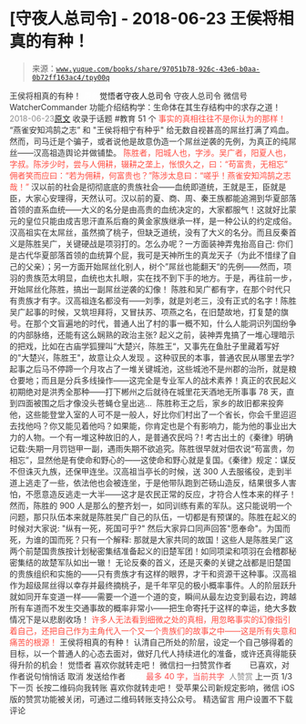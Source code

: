 # [守夜人总司令] - 2018-06-23 王侯将相真的有种！

> 来源：[`www.yuque.com/books/share/97051b78-926c-43e6-b0aa-0b72ff163ac4/tpy00q`](https://www.yuque.com/books/share/97051b78-926c-43e6-b0aa-0b72ff163ac4/tpy00q)

<ne-p id="520f42f3293818f927861ebbd5b15da4_p_0" data-lake-id="520f42f3293818f927861ebbd5b15da4_p_0"><ne-text id="u993c64dc" style="color: rgb(51, 51, 51);">王侯将相真的有种！</ne-text></ne-p> <ne-p id="727cc92ff405f38fab56f757cc071eab" data-lake-id="727cc92ff405f38fab56f757cc071eab"><ne-text id="u45defec0" ne-fontsize="12" style="color: rgb(255, 255, 255);">原创</ne-text><ne-text id="uedeb4b57" ne-fontsize="14">觉悟者</ne-text><ne-text id="ue85076f4" ne-fontsize="14">守夜人总司令</ne-text></ne-p> <ne-p id="8491c3b396e3553f7d19d8db4d7e632b" data-lake-id="8491c3b396e3553f7d19d8db4d7e632b"><ne-text id="u4520503f" ne-fontsize="14" ne-bold="true" style="color: rgb(51, 51, 51);">守夜人总司令</ne-text></ne-p> <ne-p id="3f01e5ef983eec8cdcd629fa3617f822" data-lake-id="3f01e5ef983eec8cdcd629fa3617f822"><ne-text id="u0edcd56e" ne-fontsize="14" style="color: rgb(51, 51, 51);">微信号</ne-text><ne-text id="uf9baeb16" ne-fontsize="14" style="color: rgb(51, 51, 51);">WatcherCommander</ne-text></ne-p> <ne-p id="974dd0d3b314405ef8950ee15e552514" data-lake-id="974dd0d3b314405ef8950ee15e552514"><ne-text id="u1df359b5" ne-fontsize="14" style="color: rgb(51, 51, 51);">功能介绍</ne-text><ne-text id="u59b0bdd2" ne-fontsize="14" style="color: rgb(51, 51, 51);">结构学：生命体在其生存结构中的求存之道！</ne-text></ne-p> <ne-p id="efae61db7e861cf7c621f8e00fbe7a58" data-lake-id="efae61db7e861cf7c621f8e00fbe7a58"><ne-text id="u0bec179e" style="color: rgb(140, 140, 140);">2018-06-23</ne-text>[<ne-text id="u6c93edbb" ne-fontsize="14">原文</ne-text>](https://mp.weixin.qq.com/s?__biz=MzAxNDk1NjI2Mw==&mid=2247483784&idx=1&sn=0f1063395f7448ba7706c86b94aa9d0c&chksm=9b8a2200acfdab161c498b0088b2c6a2c666b2ddee3a818521e017351d8fe0ae55c6748249d5&scene=27#wechat_redirect&cpage=514)</ne-p> <ne-p id="90d7aeffe5f3de22d1c3ef4880b6f5da" data-lake-id="90d7aeffe5f3de22d1c3ef4880b6f5da"><ne-text id="ua2c4f830" style="color: rgb(51, 51, 51);">收录于话题</ne-text></ne-p> <ne-p id="2e52150223ab9e95eafa24bd533590b8" data-lake-id="2e52150223ab9e95eafa24bd533590b8"><ne-text id="u53a7b4a3" style="color: rgb(51, 51, 51);">#教育</ne-text></ne-p> <ne-p id="c13668417e98497f9088fb1b8752ddb1" data-lake-id="c13668417e98497f9088fb1b8752ddb1"><ne-text id="u28d21e29" style="color: rgb(51, 51, 51);">51 个</ne-text></ne-p> <ne-p id="9a4ed60a080f109539bf6490e9d21444" data-lake-id="9a4ed60a080f109539bf6490e9d21444"><ne-text id="u668e5bf7" style="color: rgb(255, 76, 65);">事实的真相往往不是你认为的那样！</ne-text></ne-p> <ne-p id="1b1031e61edcf2cd5283788b5f3a2d5f" data-lake-id="1b1031e61edcf2cd5283788b5f3a2d5f"><ne-text id="ua5ef4889" style="color: rgb(51, 51, 51);">“燕雀安知鸿鹄之志” 和 "王侯将相宁有种乎" 给无数自视甚高的屌丝打满了鸡血。然而，司马迁是个骗子，或者说他是故意伪造一个屌丝逆袭的先例，为真正的纯屌丝——汉高祖造舆论并做铺垫。</ne-text></ne-p> <ne-p id="e5059480df68d36a2b1bd6a235212e06" data-lake-id="e5059480df68d36a2b1bd6a235212e06"><ne-text id="u542a98a0" ne-fontsize="12" style="color: rgb(255, 76, 65);">陈胜者，阳城人也，字涉。吴广者，阳夏人也，字叔。陈涉少时，尝与人佣耕，辍耕之垄上，怅恨久之，曰：“苟富贵，无相忘” 佣者笑而应曰：“若为佣耕，何富贵也？”陈涉太息曰：“嗟乎！燕雀安知鸿鹄之志哉！”</ne-text></ne-p> <ne-p id="c5063beec18200f16807c6758f074950" data-lake-id="c5063beec18200f16807c6758f074950"><ne-text id="u7476dc54" style="color: rgb(51, 51, 51);">汉以前的社会是彻彻底底的贵族社会——血统即道统，王就是王，臣就是臣，大家心安理得，天然认可。汉以前的夏、商、周、秦王族都能追溯到华夏部落首领的直系血统——大义的名分是由高贵的血统决定的，大家都服气！这就好比蒙元的皇位只能由成吉思汗直系后裔的黄金家族继承一样，是一种公认的约定成俗。</ne-text></ne-p> <ne-p id="0616ebe4b110ea2ceaadbcac4676b31d" data-lake-id="0616ebe4b110ea2ceaadbcac4676b31d"><ne-text id="u9250cf26" style="color: rgb(51, 51, 51);">汉高祖实在太屌丝，虽然摘了桃子，但缺乏道统，没有了大义的名分。而且反秦首义是陈胜吴广，关键硬战是项羽打的。怎么办呢？一方面装神弄鬼抬高自己: 你们是古代华夏部落首领的血统算个屁，我可是天神所生的真龙天子（为此不惜绿了自己的父亲）；另一方面开始屌丝化别人，树个”屌丝也能翻天“的先例——然而，项羽的贵族范太明显，血统也太扎眼，实在找不到下手的地方。于是，再往前一步，开始屌丝化陈胜，搞出一副屌丝逆袭的幻像！</ne-text></ne-p> <ne-p id="820ba904a87da4cb7b1de9c2c7d289b4" data-lake-id="820ba904a87da4cb7b1de9c2c7d289b4"><ne-text id="uda9f0ea4" ne-bold="true" style="color: rgb(51, 51, 51);">陈胜和吴广都有字，在那个时代只有贵族才有字。汉高祖连名都没有——刘季，就是刘老三，没有正式的名字！</ne-text><ne-text id="uc3000415" style="color: rgb(51, 51, 51);">陈胜吴广起事的时候，又筑坦拜将，又冒扶苏、项燕之名，在旧楚故地，打复楚的旗号。在那个文盲遍地的时代，普通人出了村的事一概不知，什么人能洞识列国纷争的内部脉络，还能有这么娴熟的政治主张? 起义之前，装神弄鬼搞了一堆心理暗示的把戏，比如在古庙学狐狸叫”大楚兴，陈胜王“，又事先在鱼肚子里藏着写好的"大楚兴，陈胜王"，故意让众人发现 。这种驭民的本事，普通农民从哪里去学? 起事之后马不停蹄一个月攻占了一堆关键城池，这些城池不是州郡的治所，就是粮仓要地；而且是分兵多线操作——这完全是专业军人的战术素养！真正的农民起义初期绝对是洪秀全那种——打下郴州之后就待在城里花天酒地无所事事 78 天，直到四面被围之后才像没头苍蝇仓皇出逃... </ne-text></ne-p> <ne-p id="17498b5ca1bd4ce20fc21bcf2afc48d6" data-lake-id="17498b5ca1bd4ce20fc21bcf2afc48d6"><ne-text id="ub9887c85" style="color: rgb(51, 51, 51);">陈胜称王之后，家乡的故旧都来投奔他，这些能登堂入室的人可不是一般人，好比你们村出了一个省长，你会千里迢迢去找他吗？你又能见着他吗？如果能，你肯定也是个有影响力，能为他的事业出大力的人物。一个有一堆这种故旧的人，是普通农民吗？!</ne-text></ne-p> <ne-p id="5b536a1cbde742e61d59bfd81cd825df" data-lake-id="5b536a1cbde742e61d59bfd81cd825df"><ne-text id="u19ab84a6" style="color: rgb(51, 51, 51);">考古出土的《秦律》明确记载:失期一月罚铠甲一副，遇雨失期不欲追究。陈胜很早就对佃农说“苟富贵，勿相忘”，显然他是有使命和野心的——这使命和野心就是复国。《秦律》规定：谋反不但诛灭九族，还保甲连坐。汉高祖当亭长的时候，送 300 人去服徭役，走到半道上逃走了一些，依法他也会被连坐，于是他带队跑到芒砀山造反，结果很多人害怕，不愿意造反逃走一大半——这才是农民正常的反应，才符合人性本来的样子！然而，陈胜的 900 人是那么的整齐划一，如同训练有素的军队。这只能说明一个问题，那只队伍本来就是陈胜吴广自己的队伍，一切都是有预谋的。陈胜在起义的时候对大家说: "纵有一死，死国可乎?" 然后大家异口同声回答"愿奉命"。为国而死，为谁的国而死？只有一个解释: 那就是大家共同的故国！这些人是陈胜吴广这两个前楚国贵族按计划秘密集结准备起义的旧楚军团！如同项梁和项羽在会稽郡秘密集结的故楚军队如出一辙！</ne-text></ne-p> <ne-p id="2b5bfdb5068c8aec97dd2158c69864f4" data-lake-id="2b5bfdb5068c8aec97dd2158c69864f4"><ne-text id="ucc8ca02d" ne-bold="true" style="color: rgb(51, 51, 51);">无论反秦的首义，还是灭秦的关键之战都是旧楚国的贵族组织和实施的——只有贵族才有这样的眼界，才干和资源干这种事。</ne-text><ne-text id="u2915294c" style="color: rgb(51, 51, 51);">汉高祖作为超级屌丝得以幸存并最终摘桃子，是千年罕见的极小概率事件。人的阶层跃升就如同开车变道一样——需要一个道一个道的变，瞬间从最左边变到最右边，跨越所有车道而不发生交通事故的概率非常小——把生命寄托于这样的幸运，绝大多数情况下是以悲剧收场！</ne-text></ne-p> <ne-p id="06af3fb044a59bee2a8d6b9a9c97211a" data-lake-id="06af3fb044a59bee2a8d6b9a9c97211a"><ne-text id="u8be30e9b" style="color: rgb(255, 76, 65);">许多人无法看到细微之处的真相，用忽略事实的幻像指引着自己，还把自己作为主角代入一个又一个贵族们的故事之中——这是所有失意和痛苦的根源！</ne-text></ne-p> <ne-p id="058d2e9dc9d0793979def7855b1b0eb6" data-lake-id="058d2e9dc9d0793979def7855b1b0eb6"><ne-text id="ude1b6d0b" style="color: rgb(51, 51, 51);">王侯将相真的有种！</ne-text></ne-p> <ne-p id="5c619f7131bb6d388c5b4470906d21d2" data-lake-id="5c619f7131bb6d388c5b4470906d21d2"><ne-text id="ubb4b3ff5" ne-bold="true" style="color: rgb(51, 51, 51);">认清自己所处的阶层，设定一个自己够得着的目标，以一个普通人的心态去面对，做好几代人持续进化的准备，或许还真得能获得升阶的机会！</ne-text></ne-p>  <ne-p id="47a294f68d0fd7bb132c6be382388fb2" data-lake-id="47a294f68d0fd7bb132c6be382388fb2"><ne-card data-card-name="image" data-card-type="inline" id="ZjQEl" data-event-boundary="card" style="color: rgb(51, 51, 51);"><ne-p id="76d9512ba03fe9934f8a69190d31601f" data-lake-id="76d9512ba03fe9934f8a69190d31601f"><ne-text id="u72ed7284" style="color: rgb(51, 51, 51);">觉悟者</ne-text></ne-p> <ne-p id="f57ba065824347478d5767b08dc17926" data-lake-id="f57ba065824347478d5767b08dc17926"><ne-text id="u573032ea" style="color: rgb(51, 51, 51);">喜欢你就转走吧！</ne-text></ne-p> <ne-p id="0fbfffda484fd74625f9c7744d5be94e" data-lake-id="0fbfffda484fd74625f9c7744d5be94e"><ne-text id="ub0425fb7" ne-bold="true" style="color: rgb(51, 51, 51);">微信扫一扫赞赏作者</ne-text><ne-text id="u508f2f80" ne-bold="true" style="color: rgb(255, 255, 255);">赞赏</ne-text></ne-p> <ne-p id="b282437d92a957c1c30266c59f8b1852" data-lake-id="b282437d92a957c1c30266c59f8b1852"><ne-text id="ufba3c8d0" style="color: rgb(51, 51, 51);">已喜欢，</ne-text><ne-text id="u112da651">对作者说句悄悄话</ne-text></ne-p> <ne-p id="59ce6dd0b93d7800e59128f2f1667ee0" data-lake-id="59ce6dd0b93d7800e59128f2f1667ee0"><ne-text id="ucb734998" style="color: rgb(51, 51, 51);">取消</ne-text></ne-p> <ne-p id="c2a4ab4bbd72500ca403a606d62e650a" data-lake-id="c2a4ab4bbd72500ca403a606d62e650a"><ne-text id="u3564bc91" ne-fontsize="14" ne-bold="true" style="color: rgb(51, 51, 51);">发送给作者</ne-text></ne-p> <ne-p id="aadb94bd0a2e0e667ec5ecf4a0ffef0f" data-lake-id="aadb94bd0a2e0e667ec5ecf4a0ffef0f"><ne-text id="u7c3e1d8c" ne-bold="true" style="color: rgb(255, 255, 255);">发送</ne-text></ne-p> <ne-p id="a4556299d3a25beaa3dce86341385bf0" data-lake-id="a4556299d3a25beaa3dce86341385bf0"><ne-text id="u44c90154" ne-fontsize="13" style="color: rgb(250, 81, 81);">最多 40 字，当前共字</ne-text></ne-p> <ne-p id="e38ea888d9ce5170604bc571cda73bf7" data-lake-id="e38ea888d9ce5170604bc571cda73bf7"><ne-text id="u8d7f1805" style="color: rgb(136, 136, 136);"> 人赞赏</ne-text></ne-p> <ne-p id="f85dd4bfda597dd7ad757cc8611f3a31" data-lake-id="f85dd4bfda597dd7ad757cc8611f3a31"><ne-text id="u496b3075" style="color: rgb(51, 51, 51);">上一页</ne-text> <ne-text id="ubeecfda4">1</ne-text><ne-text id="u5cf3932c" style="color: rgb(51, 51, 51);">/3 下一页</ne-text></ne-p> <ne-p id="94eed02125797a640f4fdf7d6a274e11" data-lake-id="94eed02125797a640f4fdf7d6a274e11"><ne-text id="u8acd364b" style="color: rgb(51, 51, 51);">长按二维码向我转账</ne-text></ne-p> <ne-p id="3e162765d7b80278a957c284b87753e7" data-lake-id="3e162765d7b80278a957c284b87753e7"><ne-text id="ubd9e1eb8" style="color: rgb(51, 51, 51);">喜欢你就转走吧！</ne-text></ne-p> <ne-p id="9c1c56e1e6c15488ea7c91788c00ac57" data-lake-id="9c1c56e1e6c15488ea7c91788c00ac57"><ne-text id="u6e7fb555" style="color: rgb(51, 51, 51);">受苹果公司新规定影响，微信 iOS 版的赞赏功能被关闭，可通过二维码转账支持公众号。</ne-text></ne-p> <ne-h3 id="9XXAo" data-lake-id="9XXAo"><ne-heading-ext><ne-heading-anchor></ne-heading-anchor><ne-heading-fold></ne-heading-fold></ne-heading-ext><ne-heading-content><ne-text id="u3f069d16" ne-fontsize="16" style="color: rgb(51, 51, 51);">精选留言</ne-text></ne-heading-content></ne-h3> <ne-p id="92188081b986dc4a54d2dfd7dc3f3bf0" data-lake-id="92188081b986dc4a54d2dfd7dc3f3bf0"><ne-text id="u9998edfe" style="color: rgb(51, 51, 51);">用户设置不下载评论</ne-text></ne-p></ne-card></ne-p>